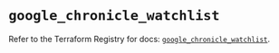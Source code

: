 # `google_chronicle_watchlist`

Refer to the Terraform Registry for docs: [`google_chronicle_watchlist`](https://registry.terraform.io/providers/hashicorp/google/6.40.0/docs/resources/chronicle_watchlist).
